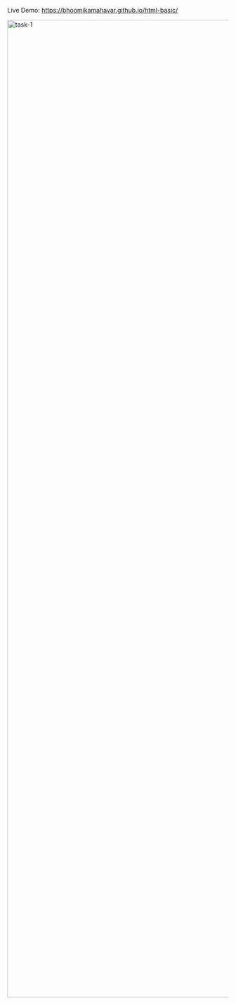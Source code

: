Live Demo: https://bhoomikamahavar.github.io/html-basic/

<img width="1440" height="2227" alt="task-1" src="https://github.com/user-attachments/assets/4dd806b0-d8b4-42c3-aae8-ac9dd2798e91" />
